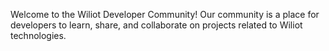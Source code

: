 Welcome to the Wiliot Developer Community! 
Our community is a place for developers to learn, share, and collaborate on projects related to Wiliot technologies.
